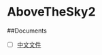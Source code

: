 # AboveTheSky2
##Documents
- [ ] [中文文件](https://docs.google.com/presentation/d/16YAujzG92yFrn3krxq1GZgH6MUNgdvoMKZIJOBjyzfk/edit#slide=id.g32a6b8ef073_0_205)